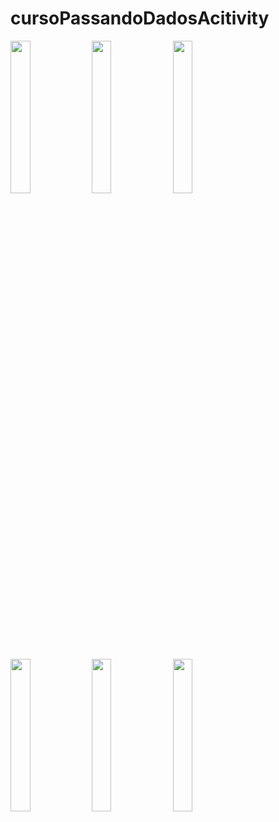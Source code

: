 # cursoPassandoDadosAcitivity

<img src="https://user-images.githubusercontent.com/72177982/144426625-4079c372-b421-46a6-88c1-d5ddcc8c32d8.png" width="25%"> <img src="https://user-images.githubusercontent.com/72177982/144426636-03858289-b827-4e0d-9763-a0268ae81508.png" width="25%">  <img src="https://user-images.githubusercontent.com/72177982/144426650-b1f54b46-d0c2-4e95-a64c-5093fe751ee1.png" width="25%"> 

<img src="https://user-images.githubusercontent.com/72177982/144426657-6d8358ad-1ff2-4678-895d-91a640bae3b1.png" width="25%">  <img src="https://user-images.githubusercontent.com/72177982/144426666-d18c2c90-24ea-4426-a54b-2ad75446a197.png" width="25%"> <img src="https://user-images.githubusercontent.com/72177982/144426677-e832ccc9-fed9-4a15-bda6-4a60d557b648.png" width="25%"> 

